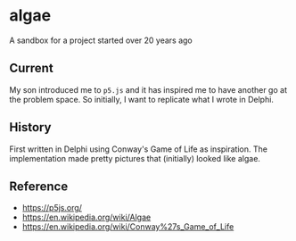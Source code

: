 # algae
A sandbox for a project started over 20 years ago

## Current
My son introduced me to `p5.js` and it has inspired me to have another go
at the problem space.  So initially, I want to replicate what I wrote in
Delphi.

## History
First written in Delphi using Conway's Game of Life as inspiration.
The implementation made pretty pictures that (initially) looked like algae.

## Reference
 * https://p5js.org/
 * https://en.wikipedia.org/wiki/Algae
 * https://en.wikipedia.org/wiki/Conway%27s_Game_of_Life
